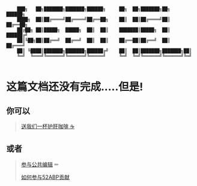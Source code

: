 ```

    ███╗   ██╗███████╗███████╗██████╗     ██╗  ██╗███████╗██╗     ██████╗ 
    ████╗  ██║██╔════╝██╔════╝██╔══██╗    ██║  ██║██╔════╝██║     ██╔══██╗
    ██╔██╗ ██║█████╗  █████╗  ██║  ██║    ███████║█████╗  ██║     ██████╔╝
    ██║╚██╗██║██╔══╝  ██╔══╝  ██║  ██║    ██╔══██║██╔══╝  ██║     ██╔═══╝ 
    ██║ ╚████║███████╗███████╗██████╔╝    ██║  ██║███████╗███████╗██║     
    ╚═╝  ╚═══╝╚══════╝╚══════╝╚═════╝     ╚═╝  ╚═╝╚══════╝╚══════╝╚═╝     
                                                                      
```

# 这篇文档还没有完成.....但是!

## 你可以

><span class="u-divider u-divider--xs u-divider--text">
>   <a class="btn btn-google " href="#moneyPayModal" data-modal-target="#moneyPayModal" data-modal-effect="fadein">
>        <span>送我们一杯护肝咖啡 ☕️ </span>
>    </a>
></span>

## 或者

> [参与公共编辑](https://github.com/52ABP/Documents/issues) ✏
> 
> [如何参与52ABP贡献](Contributors-to-52abp.md)

